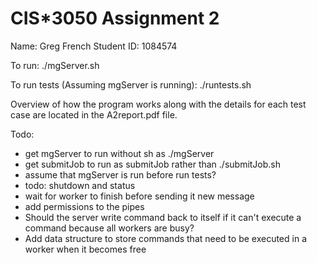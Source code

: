 # CIS*3050 Assignment 2

Name: Greg French
Student ID: 1084574

To run:
./mgServer.sh

To run tests (Assuming mgServer is running):
./runtests.sh

Overview of how the program works along with the details for each test case are located in the A2report.pdf file.

Todo:
- get mgServer to run without sh as ./mgServer
- get submitJob to run as submitJob rather than ./submitJob.sh
- assume that mgServer is run before run tests?
- todo: shutdown and status
- wait for worker to finish before sending it new message
- add permissions to the pipes
- Should the server write command back to itself if it can't execute a command because all workers are busy?
- Add data structure to store commands that need to be executed in a worker when it becomes free